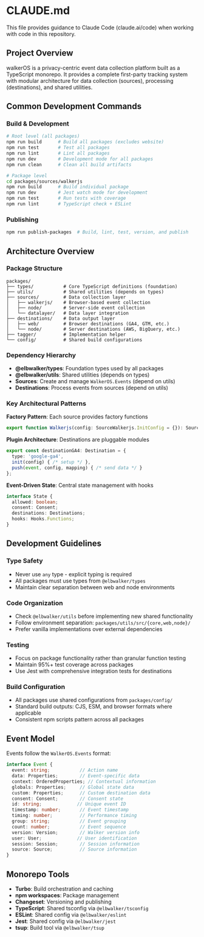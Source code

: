 # CLAUDE.md

This file provides guidance to Claude Code (claude.ai/code) when working with code in this repository.

## Project Overview

walkerOS is a privacy-centric event data collection platform built as a TypeScript monorepo. It provides a complete first-party tracking system with modular architecture for data collection (sources), processing (destinations), and shared utilities.

## Common Development Commands

### Build & Development
```bash
# Root level (all packages)
npm run build      # Build all packages (excludes website)
npm run test       # Test all packages
npm run lint       # Lint all packages 
npm run dev        # Development mode for all packages
npm run clean      # Clean all build artifacts

# Package level
cd packages/sources/walkerjs
npm run build      # Build individual package
npm run dev        # Jest watch mode for development
npm run test       # Run tests with coverage
npm run lint       # TypeScript check + ESLint
```

### Publishing
```bash
npm run publish-packages  # Build, lint, test, version, and publish
```

## Architecture Overview

### Package Structure
```
packages/
├── types/           # Core TypeScript definitions (foundation)
├── utils/           # Shared utilities (depends on types)
├── sources/         # Data collection layer
│   ├── walkerjs/    # Browser-based event collection
│   ├── node/        # Server-side event collection
│   └── datalayer/   # Data layer integration
├── destinations/    # Data output layer
│   ├── web/         # Browser destinations (GA4, GTM, etc.)
│   └── node/        # Server destinations (AWS, BigQuery, etc.)
├── tagger/          # Implementation helper
└── config/          # Shared build configurations
```

### Dependency Hierarchy
- **@elbwalker/types**: Foundation types used by all packages
- **@elbwalker/utils**: Shared utilities (depends on types)
- **Sources**: Create and manage `WalkerOS.Events` (depend on utils)
- **Destinations**: Process events from sources (depend on utils)

### Key Architectural Patterns

**Factory Pattern**: Each source provides factory functions
```typescript
export function Walkerjs(config: SourceWalkerjs.InitConfig = {}): SourceWalkerjs.Instance
```

**Plugin Architecture**: Destinations are pluggable modules
```typescript
export const destinationGA4: Destination = {
  type: 'google-ga4',
  init(config) { /* setup */ },
  push(event, config, mapping) { /* send data */ }
};
```

**Event-Driven State**: Central state management with hooks
```typescript
interface State {
  allowed: boolean;
  consent: Consent;
  destinations: Destinations;
  hooks: Hooks.Functions;
}
```

## Development Guidelines

### Type Safety
- Never use `any` type - explicit typing is required
- All packages must use types from `@elbwalker/types`
- Maintain clear separation between web and node environments

### Code Organization
- Check `@elbwalker/utils` before implementing new shared functionality
- Follow environment separation: `packages/utils/src/{core,web,node}/`
- Prefer vanilla implementations over external dependencies

### Testing
- Focus on package functionality rather than granular function testing
- Maintain 95%+ test coverage across packages
- Use Jest with comprehensive integration tests for destinations

### Build Configuration
- All packages use shared configurations from `packages/config/`
- Standard build outputs: CJS, ESM, and browser formats where applicable
- Consistent npm scripts pattern across all packages

## Event Model

Events follow the `WalkerOS.Events` format:
```typescript
interface Event {
  event: string;           // Action name
  data: Properties;        // Event-specific data
  context: OrderedProperties; // Contextual information
  globals: Properties;     // Global state data
  custom: Properties;      // Custom destination data
  consent: Consent;        // Consent state
  id: string;             // Unique event ID
  timestamp: number;       // Event timestamp
  timing: number;          // Performance timing
  group: string;           // Event grouping
  count: number;           // Event sequence
  version: Version;        // Walker version info
  user: User;             // User identification
  session: Session;        // Session information
  source: Source;          // Source information
}
```

## Monorepo Tools

- **Turbo**: Build orchestration and caching
- **npm workspaces**: Package management
- **Changeset**: Versioning and publishing
- **TypeScript**: Shared tsconfig via `@elbwalker/tsconfig`
- **ESLint**: Shared config via `@elbwalker/eslint`
- **Jest**: Shared config via `@elbwalker/jest`
- **tsup**: Build tool via `@elbwalker/tsup`
